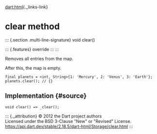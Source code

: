 [dart:html](../../dart-html/dart-html-library){._links-link}

clear method
============

::: {.section .multi-line-signature}
void clear()

::: {.features}
override
:::
:::

Removes all entries from the map.

After this, the map is empty.

``` {.language-dart data-language="dart"}
final planets = <int, String>{1: 'Mercury', 2: 'Venus', 3: 'Earth'};
planets.clear(); // {}
```

Implementation {#source}
--------------

``` {.language-dart data-language="dart"}
void clear() => _clear();
```

::: {._attribution}
© 2012 the Dart project authors\
Licensed under the BSD 3-Clause \"New\" or \"Revised\" License.\
<https://api.dart.dev/stable/2.18.5/dart-html/Storage/clear.html>
:::

